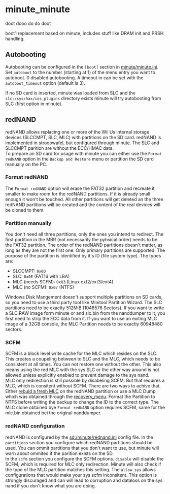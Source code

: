 # minute_minute

doot dooo do do doot

boot1 replacement based on minute, includes stuff like DRAM init and PRSH handling.

## Autobooting

Autobooting can be configured in the `[boot]` section in [minute/minute.ini](config_example/minute.ini). Set `autoboot` to the number (starting at 1) of the menu entry you want to autoboot. 0 disabled autobooting. A timeout in can be set with the `autoboot_timeout` option (default is 3).

If no SD card is inserted, minute was loaded from SLC and the `slc:/sys/hax/ios_plugins` directory exists minute will try autobooting from SLC (first option in minute).

## redNAND

redNAND allows replacing one or more of the Wii Us internal storage devices (SLCCMPT, SLC, MLC) with partitions on the SD card. redNAND is implemented in stroopwafel, but configured through minute. The SLC and SLCCMPT parition are without the ECC/HMAC data. \
To prepare an SD card for usage with minute you can either use the `Format redNAND` option in the `Backup and Restore` menu or partition the SD card manually on the PC.

### Format redNAND

The `Format redNAND` option will erase the FAT32 partition and recreate it smaller to make room for the redNAND partitions. If it is already small enough it won't be touched. All other partitions will get deleted an the three redNAND partitions will be created and the content of the real devices will be cloned to them.

### Partition manually

You don't need all three partitions, only the ones you intend to redirect. The first partition in the MBR (not necessarily the pyhsical order) needs to be the FAT32 partition. The order of the redNAND partitions doesn't matter, as long as they are not the first one. Only primary partitions are supported. The purpose of the partition is identified by it's ID (file system type).
The types are:

- SLCCMPT: `0x0D`
- SLC: `0x0E` (FAT16 with LBA)
- MLC (needs SCFM): `0x83` (Linux ext2/ext3/ext4)
- MLC (no SCFM): `0x07` (NTFS)

Windows Disk Mangement doesn't support multiple partitions on SD cards, so you need to use a third party tool like Minitool Partition Wizard. The SLC partitions need to be exaclty 512MiB (1048576 Sectors). If you want to write a SLC.RAW image form minute or and slc.bin from the nanddumper to it, you first need to strip the ECC data from it. If you want to use an exiting MLC image of a 32GB console, the MLC Partition needs to be exactly 60948480 sectors.

### SCFM

SCFM is a block level write cache for the MLC which resides on the SLC. This creates a coupeling between to SLC and the MLC, which needs to be consistent at all times. You can not restore one without the other. This also means using the red MLC with the sys SLC or the other way around is not allowed unless explicitly enabled to prevent damage to the sys nand. \
MLC only redirection is still possible by disabeling SCFM. But that requires a MLC, which is consitent without SCFM. There are two ways to achive that. Either [rebuid a fresh MLC](https://gbatemp.net/threads/how-to-upgrading-rebuilding-wii-u-internal-memory-mlc.636309/) on the redNAND partition or use a MLC Dump which was obtained through the [recovery_menu](https://github.com/jan-hofmeier/recovery_menu/releases). Format the Partition to NTFS before writing the backup to change the ID to the correct type. The MLC clone obtained bye `Format redNAND` option requires SCFM, same for the mlc.bin obtained bei the original nanddumper.

### redNAND configuration

redNAND is configured by the [sd:/minute/rednand.ini](config_example/rednand.ini) config file.
In the `partitions` section you configure which redNAND partitions should be used. You can ommit partitions that you don't want to use, but minute will warn about ommited if the parition exists on the SD. \
In the `scfm` section you configure the SCFM options. `disable` will disable the SCFM, which is required for MLC only redirection. Minute will also check if the type of the MLC partition matches this setting. The `allow_sys` allows configurations that would make your sys scfm inconsitent. This option is strongly discuraged and can will lead to corruption and dataloss on the sys nand if you don't know what you are doing.
